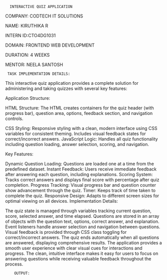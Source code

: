       INTERACTIVE QUIZ APPLICATION

COMPANY: CODTECH IT SOLUTIONS

NAME: KIRUTHIKA R

INTERN ID:CTO4DG1031

DOMAIN: FRONTEND WEB DEVELOPMENT

DURATION: 4 WEEKS

MENTOR: NEELA SANTOSH

     TASK IMPLEMENTATION DETAILS:


This interactive quiz application provides a complete solution for administering and taking quizzes with several key features:

Application Structure:

HTML Structure: The HTML creates containers for the quiz header (with progress bar), question area, options, feedback section, and navigation controls.

CSS Styling: Responsive styling with a clean, modern interface using CSS variables for consistent theming. Includes visual feedback states for correct/incorrect answers.
JavaScript Logic: Handles all quiz functionality including question loading, answer selection, scoring, and navigation.

Key Features:

Dynamic Question Loading: Questions are loaded one at a time from the predefined dataset.
Instant Feedback: Users receive immediate feedback after answering each question, including explanations.
Scoring System: Tracks correct answers and displays final score with percentage after quiz completion.
Progress Tracking: Visual progress bar and question counter show advancement through the quiz.
Timer: Keeps track of time taken to complete the quiz.
Responsive Design: Adapts to different screen sizes for optimal viewing on all devices.
Implementation Details:

The quiz state is managed through variables tracking current question, score, selected answer, and time elapsed.
Questions are stored in an array of objects with the question text, options, correct answer, and explanation.
Event listeners handle answer selection and navigation between questions.
Visual feedback is provided through CSS class toggling for correct/incorrect answers.
The quiz ends automatically when all questions are answered, displaying comprehensive results.
The application provides a smooth user experience with clear visual cues for interactions and progress. The clean, intuitive interface makes it easy for users to focus on answering questions while receiving valuable feedback throughout the process.

        OUTPUT:
        
